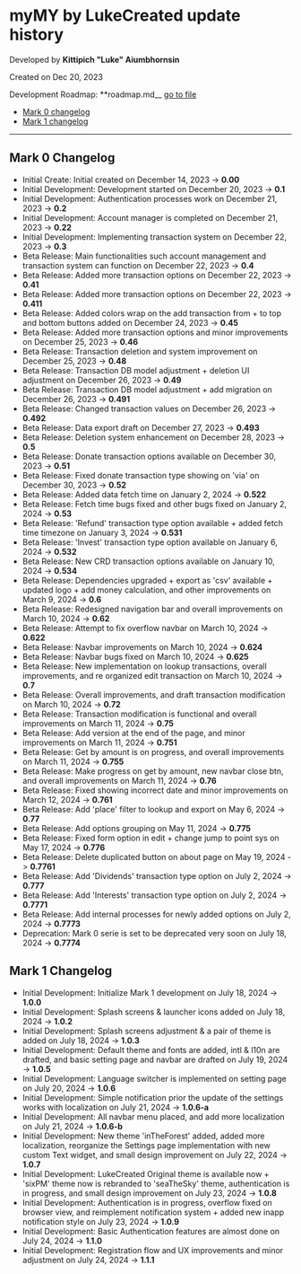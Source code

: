 # myMY by LukeCreated update history

Developed by __Kittipich "Luke" Aiumbhornsin__

Created on Dec 20, 2023

Development Roadmap: **roadmap.md__ [go to file](/mark1/roadmap.md)

- [Mark 0 changelog](#mark-0-changelog)
- [Mark 1 changelog](#mark-1-changelog)

---

## Mark 0 Changelog

- Initial Create: Initial created on December 14, 2023 -> __0.00__
- Initial Development: Development started on December 20, 2023 -> __0.1__
- Initial Development: Authentication processes work on December 21, 2023 -> __0.2__
- Initial Development: Account manager is completed on December 21, 2023 -> __0.22__
- Initial Development: Implementing transaction system on December 22, 2023 -> __0.3__
- Beta Release: Main functionalities such account management and transaction system can function on December 22, 2023 -> __0.4__
- Beta Release: Added more transaction options on December 22, 2023 -> __0.41__
- Beta Release: Added more transaction options on December 22, 2023 -> __0.411__
- Beta Release: Added colors wrap on the add transaction from + to top and bottom buttons added on December 24, 2023 -> __0.45__
- Beta Release: Added more transaction options and minor improvements on December 25, 2023 -> __0.46__
- Beta Release: Transaction deletion and system improvement on December 25, 2023 -> __0.48__
- Beta Release: Transaction DB model adjustment + deletion UI adjustment on December 26, 2023 -> __0.49__
- Beta Release: Transaction DB model adjustment + add migration on December 26, 2023 -> __0.491__
- Beta Release: Changed transaction values on December 26, 2023 -> __0.492__
- Beta Release: Data export draft on December 27, 2023 -> __0.493__
- Beta Release: Deletion system enhancement on December 28, 2023 -> __0.5__
- Beta Release: Donate transaction options available on December 30, 2023 -> __0.51__
- Beta Release: Fixed donate transaction type showing on 'via' on December 30, 2023 -> __0.52__
- Beta Release: Added data fetch time on January 2, 2024 -> __0.522__
- Beta Release: Fetch time bugs fixed and other bugs fixed on January 2, 2024 -> __0.53__
- Beta Release: 'Refund' transaction type option available + added fetch time timezone on January 3, 2024 -> __0.531__
- Beta Release: 'Invest' transaction type option available on January 6, 2024 -> __0.532__
- Beta Release: New CRD transaction options available on January 10, 2024 -> __0.534__
- Beta Release: Dependencies upgraded + export as 'csv' available + updated logo + add money calculation, and other improvements on March 9, 2024 -> __0.6__
- Beta Release: Redesigned navigation bar and overall improvements on March 10, 2024 -> __0.62__
- Beta Release: Attempt to fix overflow navbar on March 10, 2024 -> __0.622__
- Beta Release: Navbar improvements on March 10, 2024 -> __0.624__
- Beta Release: Navbar bugs fixed on March 10, 2024 -> __0.625__
- Beta Release: New implementation on lookup transactions, overall improvements, and re organized edit transaction on March 10, 2024 -> __0.7__
- Beta Release: Overall improvements, and draft transaction modification on March 10, 2024 -> __0.72__
- Beta Release: Transaction modification is functional and overall improvements on March 11, 2024 -> __0.75__
- Beta Release: Add version at the end of the page, and minor improvements on March 11, 2024 -> __0.751__
- Beta Release: Get by amount is on progress, and overall improvements on March 11, 2024 -> __0.755__
- Beta Release: Make progress on get by amount, new navbar close btn, and overall improvements on March 11, 2024 -> __0.76__
- Beta Release: Fixed showing incorrect date and minor improvements on March 12, 2024 -> __0.761__
- Beta Release: Add 'place' filter to lookup and export on May 6, 2024 -> __0.77__
- Beta Release: Add options grouping on May 11, 2024 -> __0.775__
- Beta Release: Fixed form option in edit + change jump to point sys on May 17, 2024 -> __0.776__
- Beta Release: Delete duplicated button on about page on May 19, 2024 -> __0.7761__
- Beta Release: Add 'Dividends' transaction type option on July 2, 2024 -> __0.777__
- Beta Release: Add 'Interests' transaction type option on July 2, 2024 -> __0.7771__
- Beta Release: Add internal processes for newly added options on July 2, 2024 -> __0.7773__
- Deprecation: Mark 0 serie is set to be deprecated very soon on July 18, 2024 -> __0.7774__

## Mark 1 Changelog

- Initial Development: Initialize Mark 1 development on July 18, 2024 -> __1.0.0__
- Initial Development: Splash screens & launcher icons added on July 18, 2024 -> __1.0.2__
- Initial Development: Splash screens adjustment & a pair of theme is added on July 18, 2024 -> __1.0.3__
- Initial Development: Default theme and fonts are added, intl & l10n are drafted, and basic setting page and navbar are drafted on July 19, 2024 -> __1.0.5__
- Initial Development: Language switcher is implemented on setting page on July 20, 2024 -> __1.0.6__
- Initial Development: Simple notification prior the update of the settings works with localization on July 21, 2024 -> __1.0.6-a__
- Initial Development: All navbar menu placed, and add more localization on July 21, 2024 -> __1.0.6-b__
- Initial Development: New theme 'inTheForest' added, added more localization, reorganize the Settings page implementation with new custom Text widget, and small design improvement on July 22, 2024 -> __1.0.7__
- Initial Development: LukeCreated Original theme is available now + 'sixPM' theme now is rebranded to 'seaTheSky' theme, authentication is in progress, and small design improvement on July 23, 2024 -> __1.0.8__
- Initial Development: Authentication is in progress, overflow fixed on browser view, and reimplement notification system + added new inapp notification style on July 23, 2024 -> __1.0.9__
- Initial Development: Basic Authentication features are almost done on July 24, 2024 -> __1.1.0__
- Initial Development: Registration flow and UX improvements and minor adjustment on July 24, 2024 -> __1.1.1__
